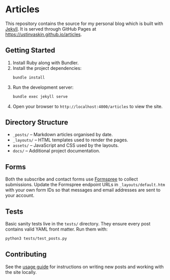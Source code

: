 # Articles

This repository contains the source for my personal blog which is built with [Jekyll](https://jekyllrb.com/). It is served through GitHub Pages at <https://ustinvaskin.github.io/articles>.

## Getting Started

1. Install Ruby along with Bundler.
2. Install the project dependencies:
   ```bash
   bundle install
   ```
3. Run the development server:
   ```bash
   bundle exec jekyll serve
   ```
4. Open your browser to `http://localhost:4000/articles` to view the site.

## Directory Structure

- `_posts/` – Markdown articles organised by date.
- `_layouts/` – HTML templates used to render the pages.
- `assets/` – JavaScript and CSS used by the layouts.
- `docs/` – Additional project documentation.

## Forms

Both the subscribe and contact forms use [Formspree](https://formspree.io/) to collect submissions. Update the Formspree endpoint URLs in `_layouts/default.htm` with your own form IDs so that messages and email addresses are sent to your account.

## Tests

Basic sanity tests live in the `tests/` directory. They ensure every post contains valid YAML front matter. Run them with:

```bash
python3 tests/test_posts.py
```

## Contributing

See the [usage guide](docs/usage.md) for instructions on writing new posts and working with the site locally.
